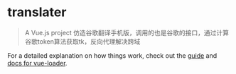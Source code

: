 # translater

> A Vue.js project
仿造谷歌翻译手机版，调用的也是谷歌的接口，通过计算谷歌token算法获取tk，反向代理解决跨域

For a detailed explanation on how things work, check out the [guide](http://vuejs-templates.github.io/webpack/) and [docs for vue-loader](http://vuejs.github.io/vue-loader).
